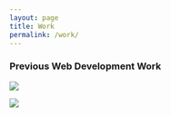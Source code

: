 ```yaml
---
layout: page
title: Work
permalink: /work/
---
```


### Previous Web Development Work
<p><img src="{{ site.url }}/assets/zeab.png"></p>
<p><img src="{{ site.url }}/assets/adom.jpg"></p>

